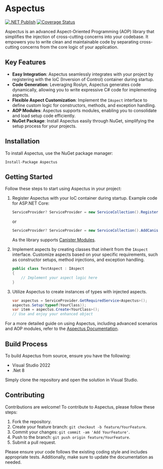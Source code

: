 # Aspectus

[![.NET Publish](https://github.com/JaCraig/Aspectus/actions/workflows/dotnet-publish.yml/badge.svg)](https://github.com/JaCraig/Aspectus/actions/workflows/dotnet-publish.yml) [![Coverage Status](https://coveralls.io/repos/github/JaCraig/Aspectus/badge.svg?branch=master)](https://coveralls.io/github/JaCraig/Aspectus?branch=master)

Aspectus is an advanced Aspect-Oriented Programming (AOP) library that simplifies the injection of cross-cutting concerns into your codebase. It empowers you to write clean and maintainable code by separating cross-cutting concerns from the core logic of your application.

## Key Features

- **Easy Integration**: Aspectus seamlessly integrates with your project by registering with the IoC (Inversion of Control) container during startup.
- **Code Generation**: Leveraging Roslyn, Aspectus generates code dynamically, allowing you to write expressive C# code for implementing aspects.
- **Flexible Aspect Customization**: Implement the `IAspect` interface to define custom logic for constructors, methods, and exception handling.
- **AOP Modules**: Aspectus supports modules, enabling you to consolidate and load setup code efficiently.
- **NuGet Package**: Install Aspectus easily through NuGet, simplifying the setup process for your projects.

## Installation

To install Aspectus, use the NuGet package manager:

```
Install-Package Aspectus
```

## Getting Started

Follow these steps to start using Aspectus in your project:

1. Register Aspectus with your IoC container during startup. Example code for ASP.NET Core:

   ```csharp
   ServiceProvider? ServiceProvider = new ServiceCollection().RegisterAspectus()?.BuildServiceProvider();
   ```

   or

   ```csharp
   ServiceProvider? ServiceProvider = new ServiceCollection().AddCanisterModules()?.BuildServiceProvider();
   ```

   As the library supports [Canister Modules](https://github.com/JaCraig/Canister).

3. Implement aspects by creating classes that inherit from the `IAspect` interface. Customize aspects based on your specific requirements, such as constructor setups, method injections, and exception handling.

   ```csharp
   public class TestAspect : IAspect
   {
       // Implement your aspect logic here
   }
   ```

4. Utilize Aspectus to create instances of types with injected aspects.

   ```csharp
   var aspectus = ServiceProvider.GetRequiredService<Aspectus>();
   aspectus.Setup(typeof(YourClass));
   var item = aspectus.Create<YourClass>();
   // Use and enjoy your enhanced object
   ```

For a more detailed guide on using Aspectus, including advanced scenarios and AOP modules, refer to the [Aspectus Documentation](https://jacraig.github.io/Aspectus/articles/intro.html).

## Build Process

To build Aspectus from source, ensure you have the following:

- Visual Studio 2022
- .Net 8

Simply clone the repository and open the solution in Visual Studio.

## Contributing

Contributions are welcome! To contribute to Aspectus, please follow these steps:

1. Fork the repository.
2. Create your feature branch: `git checkout -b feature/YourFeature`.
3. Commit your changes: `git commit -am 'Add YourFeature'`.
4. Push to the branch: `git push origin feature/YourFeature`.
5. Submit a pull request.

Please ensure your code follows the existing coding style and includes appropriate tests. Additionally, make sure to update the documentation as needed.
